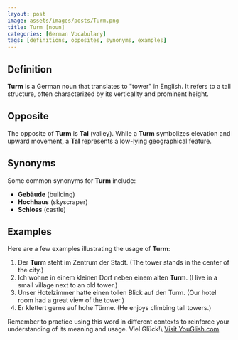 ```yaml
---
layout: post
image: assets/images/posts/Turm.png
title: Turm [noun]
categories: [German Vocabulary]
tags: [definitions, opposites, synonyms, examples]
---
```


## Definition
**Turm** is a German noun that translates to "tower" in English. It refers to a tall structure, often characterized by its verticality and prominent height.

## Opposite
The opposite of **Turm** is **Tal** (valley). While a **Turm** symbolizes elevation and upward movement, a **Tal** represents a low-lying geographical feature.

## Synonyms
Some common synonyms for **Turm** include:
- **Gebäude** (building)
- **Hochhaus** (skyscraper)
- **Schloss** (castle)

## Examples
Here are a few examples illustrating the usage of **Turm**:

1. Der **Turm** steht im Zentrum der Stadt. (The tower stands in the center of the city.)
2. Ich wohne in einem kleinen Dorf neben einem alten **Turm**. (I live in a small village next to an old tower.)
3. Unser Hotelzimmer hatte einen tollen Blick auf den Turm. (Our hotel room had a great view of the tower.)
4. Er klettert gerne auf hohe Türme. (He enjoys climbing tall towers.)

Remember to practice using this word in different contexts to reinforce your understanding of its meaning and usage. Viel Glück!\ <a id="yg-widget-0" class="youglish-widget" data-query="Turm" data-lang="german" data-components="8412" data-auto-start="0" data-bkg-color="theme_light" data-title="How%20to%20pronounce%20Turm%20in%20German"  rel="nofollow" href="https://youglish.com">Visit YouGlish.com</a><script async src="https://youglish.com/public/emb/widget.js" charset="utf-8"></script>